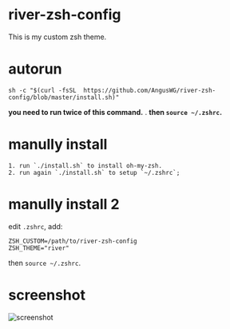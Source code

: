 # river-zsh-config

This is my custom zsh theme.

# autorun

    sh -c "$(curl -fsSL  https://github.com/AngusWG/river-zsh-config/blob/master/install.sh)"

**you need to run twice of this command.** . 
**then `source ~/.zshrc`.**

# manully install	
	
	1. run `./install.sh` to install oh-my-zsh. 
	2. run again `./install.sh` to setup `~/.zshrc`;  

# manully install 2

edit `.zshrc`, add:

    ZSH_CUSTOM=/path/to/river-zsh-config
    ZSH_THEME="river"
    
then `source ~/.zshrc`.

# screenshot
![screenshot](https://github.com/revir/river-zsh-config/raw/master/screenshot.png)
